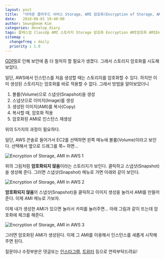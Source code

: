 ```yaml
---
layout: post
title:  "아마존 클라우드 서비스 Storage, AMI 암호화(Encryption of Storage, AMI in AWS)"
date:   2018-08-01 19:40:00
author: Seungbeom Kim
categories: develop_diary
tags: 클래스업 ClassUp AMI 스토리지 Storage 암호화 Encryption AMI암호화 AMIEncryption AWS 아마존클라우드서비스
sitemap :
  changefreq : daily
  priority : 1.0
---
```


[GDPR](https://www.eugdpr.org/)로 인해 보안에 좀 더 철저히 할 필요가 생겼다. 그래서 스토리지 암호화를 시도해 보았다.

일단, AWS에서 인스턴스를 처음 생성할 때는 스토리지를 암호화할 수 있다. 하지만 이미 생성된 스토리지는 암호화를 바로 적용할 수 없다. 그래서 방법을 알아보았더니

1. 볼륨(Volume)으로 스냅샷(Snapshot)을 생성
2. 스냅샷으로 이미지(Image)를 생성
3. 생성된 이미지(AMI)를 복사(Copy)
4. 복사할 때, 암호화 적용
5. 암호화된 AMI로 인스턴스 재생성

위의 5가지의 과정이 필요하다.

일단, AWS 콘솔로 들어가서 EC2를 선택하면 왼쪽 메뉴에 볼륨(Volume)이라고 보인다. 선택해서 옆으로 드래그를 쭉~ 하면...

<img src="{{ site.baseurl }}/assets/develop_diary/encryption_of_storage_ami_in_aws_1.png" title="Encryption of Storage, AMI in AWS 1" class="post-image">

위의 그림처럼 **암호화되지 않음**이라는 스토리지가 보인다. 클릭하고 스냅샷(Snapshot)을 생성해 준다. 그러면 스냅샷(Snapshot) 메뉴로 가면 아래와 같이 보인다.

<img src="{{ site.baseurl }}/assets/develop_diary/encryption_of_storage_ami_in_aws_2.png" title="Encryption of Storage, AMI in AWS 2" class="post-image">

**암호화되지 않음**의 스냅샷(Snapshot)을 클릭하고 이미지 생성을 눌러서 AMI를 만들어 준다. 이제 AMI 메뉴로 가보자.

이제 내가 생성한 AMI가 있으면 눌러서 카피를 눌러주면... 아래 그림과 같이 뜨는데 암호화에 체크를 해준다.

<img src="{{ site.baseurl }}/assets/develop_diary/encryption_of_storage_ami_in_aws_3.png" title="Encryption of Storage, AMI in AWS 3" class="post-image">

그러면 암호화된 AMI가 생성된다. 이제 그 AMI를 이용해서 인스턴스를 새롭게 시작해 주면 된다.

질문이나 수정부분은 댓글또는 [인스타그램](https://www.instagram.com/monseungmon/), [트위터](https://twitter.com/kim_seungbeom) 등으로 연락부탁드려요!
